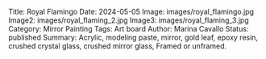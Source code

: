 Title: Royal Flamingo
Date: 2024-05-05
Image: images/royal_flamingo.jpg
Image2: images/royal_flaming_2.jpg
Image3: images/royal_flaming_3.jpg
Category: Mirror Painting
Tags: Art board
Author: Marina Cavallo
Status: published
Summary: Acrylic, modeling paste, mirror, gold leaf, epoxy resin, crushed crystal glass, crushed mirror glass, Framed or unframed. 
